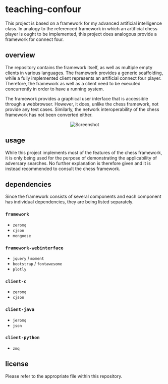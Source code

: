 # teaching-confour
This project is based on a framework for my advanced artificial intelligence class. In analogy to the referenced framework in which an artificial chess player is ought to be implemented, this project does analogous provide a framework for connect four.

## overview
The repository contains the framework itself, as well as multiple empty clients in various languages. The framework provides a generic scaffolding, while a fully implemented client represents an artificial connect four player. Therefore, the framework as well as a client need to be executed concurrently in order to have a running system.

The framework provides a graphical user interface that is accessible through a webbrowser. However, it does, unlike the chess framework, not provide any test cases. Similarly, the network interoperability of the chess framework has not been converted either.

<p align="center"><img src="http://content.sniklaus.com/confour/screenshot.png" alt="Screenshot"></p>

## usage
While this project implements most of the features of the chess framework, it is only being used for the purpose of demonstrating the applicability of adversary searches. No further explanation is therefore given and it is instead recommended to consult the chess framework.

## dependencies
Since the framework consists of several components and each component has individual dependencies, they are being listed separately.

### `framework`
* `zeromq`
* `cjson`
* `mongoose`

### `framework-webinterface`
* `jquery` / `moment`
* `bootstrap` / `fontawesome`
* `plotly`

### `client-c`
* `zeromq`
* `cjson`

### `client-java`
* `jeromq`
* `json`

### `client-python`
* `zmq`

## license
Please refer to the appropriate file within this repository.